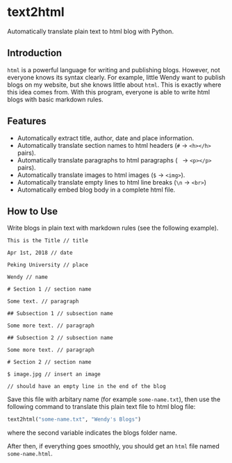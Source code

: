 # text2html

Automatically translate plain text to html blog with Python.

## Introduction

`html` is a powerful language for writing and publishing blogs. However, not everyone knows its syntax clearly. For example, little Wendy want to publish blogs on my website, but she knows little about `html`. This is exactly where this idea comes from. With this program, everyone is able to write html blogs with basic markdown rules.

## Features

- Automatically extract title, author, date and place information.
- Automatically translate section names to html headers (`#` -> `<h></h>` pairs).
- Automatically translate paragraphs to html paragraphs (` ` -> `<p></p>` pairs).
- Automatically translate images to html images (`$` -> `<img>`).
- Automatically translate empty lines to html line breaks (`\n` -> `<br>`)
- Automatically embed blog body in a complete html file.

## How to Use

Write blogs in plain text with markdown rules (see the following example).

```
This is the Title // title

Apr 1st, 2018 // date

Peking University // place

Wendy // name

# Section 1 // section name

Some text. // paragraph

## Subsection 1 // subsection name

Some more text. // paragraph

## Subsection 2 // subsection name

Some more text. // paragraph

# Section 2 // section name

$ image.jpg // insert an image

// should have an empty line in the end of the blog
```
Save this file with arbitary name (for example `some-name.txt`), then use the following command to translate this plain text file to html blog file:
``` python
text2html("some-name.txt", "Wendy's Blogs")

```
where the second variable indicates the blogs folder name.

After then, if everything goes smoothly, you should get an `html` file named `some-name.html`.